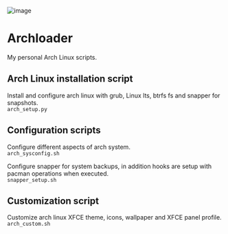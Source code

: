 ![image](https://github.com/0xd3d5ec/archloader/assets/23657222/f5d06688-1ac6-4d45-8aca-c5a1d30d1008)
# Archloader
My personal Arch Linux scripts.

## Arch Linux installation script
Install and configure arch linux with grub, Linux lts, btrfs fs and snapper for snapshots.</br>
<code>arch_setup.py</code>

## Configuration scripts
Configure different aspects of arch system.<br>
<code>arch_sysconfig.sh</code>

Configure snapper for system backups, in addition hooks are setup with pacman operations when executed.<br>
<code>snapper_setup.sh</code>

## Customization script
Customize arch linux XFCE theme, icons, wallpaper and XFCE panel profile.<br>
<code>arch_custom.sh</code>
